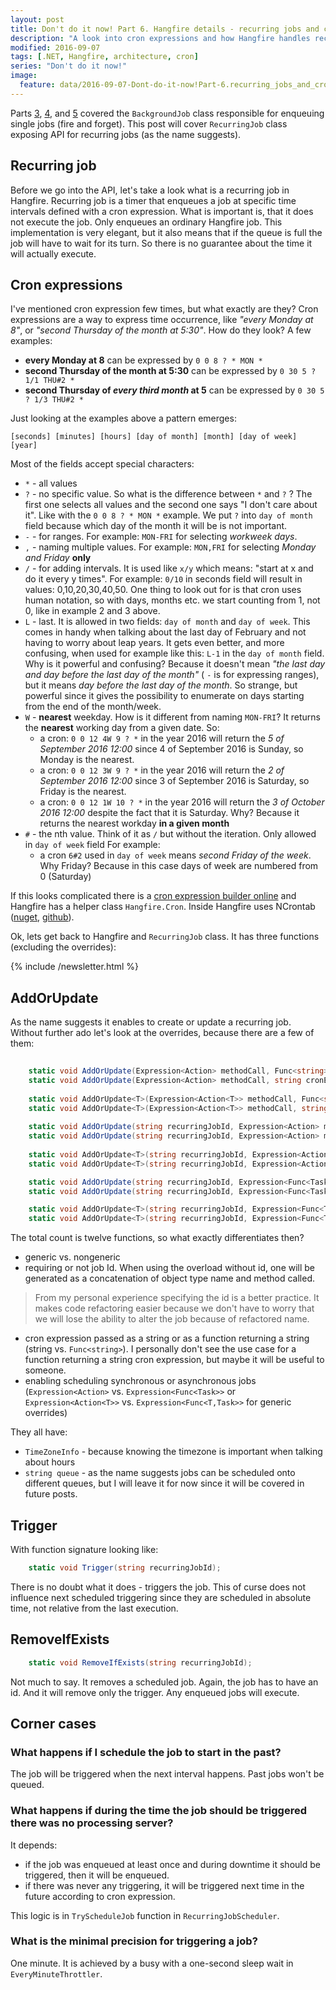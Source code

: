 ```yaml
---
layout: post
title: Don't do it now! Part 6. Hangfire details - recurring jobs and cron expressions
description: "A look into cron expressions and how Hangfire handles recurring jobs"
modified: 2016-09-07
tags: [.NET, Hangfire, architecture, cron]
series: "Don't do it now!"
image:
  feature: data/2016-09-07-Dont-do-it-now!Part-6.recurring_jobs_and_cron_expressions/logo.jpg
---
```


Parts [3](/Don't-do-it-now!-Part-3.-Hangfire-details-jobs/), [4](/Don't-do-it-now!-Part-4.-Hangfire-details-dashboard,-retries-and-job-cancellation/), and [5](/Don't-do-it-now!-Part-5.-Hangfire-job-continuation,-ContinueWith/) covered the `BackgroundJob` class responsible for enqueuing single jobs (fire and forget). This post will cover `RecurringJob` class exposing API for recurring jobs (as the name suggests).

## Recurring job
Before we go into the API, let's take a look what is a recurring job in Hangfire.
Recurring job is a timer that enqueues a job at specific time intervals defined with a cron expression. What is important is, that it does not execute the job. Only enqueues an ordinary Hangfire job. This implementation is very elegant, but it also means that if the queue is full the job will have to wait for its turn. So there is no guarantee about the time it will actually execute.
<!--MORE-->

## Cron expressions
I've mentioned cron expression few times, but what exactly are they? Cron expressions are a way to express time occurrence, like *"every Monday at 8"*, or *"second Thursday of the month at 5:30"*. How do they look? A few examples:

- **every Monday at 8** can be expressed by `0 0 8 ? * MON *` 
- **second Thursday of the month at 5:30** can be expressed by `0 30 5 ? 1/1 THU#2 *`
- **second Thursday of *every third month* at 5** can be expressed by `0 30 5 ? 1/3 THU#2 *`

Just looking at the examples above a pattern emerges:

`[seconds] [minutes] [hours] [day of month] [month] [day of week] [year]`

Most of the fields accept special characters:

- `*` - all values
- `?` - no specific value. So what is the difference between `*` and `?` ? The first one selects all values and the second one says "I don't care about it". Like with the `0 0 8 ? * MON *` example. We put `?` into `day of month` field because which day of the month it will be is not important.
- `-` - for ranges. For example: `MON-FRI` for selecting *workweek days*.
- `,` - naming multiple values. For example: `MON,FRI` for selecting *Monday and Friday* **only**
- `/` - for adding intervals. It is used like `x/y` which means: "start at x and do it every y times". For example: `0/10` in seconds field will result in values: 0,10,20,30,40,50. One thing to look out for is that cron uses human notation, so with days, months etc. we start counting from 1, not 0, like in example 2 and 3 above.
- `L` - last. It is allowed in two fields: `day of month` and `day of week`. This comes in handy when talking about the last day of February and not having to worry about leap years. It gets even better, and more confusing, when used for example like this: `L-1` in the `day of month` field. Why is it powerful and confusing? Because it doesn't mean *"the last day and day before the last day of the month"* ( `-` is for expressing ranges), but it means *day before the last day of the month*. So strange, but powerful since it gives the possibility to enumerate on days starting from the end of the month/week.          
- `W` - **nearest** weekday. How is it different from naming `MON-FRI`? It returns the **nearest** working day from a given date. So:
    - a cron: `0 0 12 4W 9 ? *` in the year 2016 will return the *5 of September 2016 12:00* since 4 of September 2016 is Sunday, so Monday is the nearest.
    - a cron: `0 0 12 3W 9 ? *` in the year 2016 will return the *2 of September 2016 12:00* since 3 of September 2016 is Saturday, so Friday is the nearest.
    - a cron: `0 0 12 1W 10 ? *` in the year 2016 will return the *3 of October 2016 12:00* despite the fact that it is Saturday. Why? Because it returns the nearest workday **in a given month**
- `#` - the nth value. Think of it as `/` but without the iteration. Only allowed in `day of week` field  For example:
    - a cron `6#2` used in `day of week` means *second Friday of the week*. Why Friday? Because in this case days of week are numbered from 0 (Saturday)

If this looks complicated there is a [cron expression builder online](http://www.cronmaker.com/) and Hangfire has a helper class `Hangfire.Cron`. Inside Hangfire uses NCrontab ([nuget](https://www.nuget.org/packages/ncrontab/), [github](https://github.com/atifaziz/NCrontab)).

Ok, lets get back to Hangfire and `RecurringJob` class. It has three functions (excluding the overrides):

{% include /newsletter.html %}

## AddOrUpdate
As the name suggests it enables to create or update a recurring job. Without further ado let's look at the overrides, because there are a few of them:

```csharp
    
    static void AddOrUpdate(Expression<Action> methodCall, Func<string> cronExpression, TimeZoneInfo timeZone = null, string queue = "default");
    static void AddOrUpdate(Expression<Action> methodCall, string cronExpression, TimeZoneInfo timeZone = null, string queue = "default");
    
    static void AddOrUpdate<T>(Expression<Action<T>> methodCall, Func<string> cronExpression, TimeZoneInfo timeZone = null, string queue = "default");
    static void AddOrUpdate<T>(Expression<Action<T>> methodCall, string cronExpression, TimeZoneInfo timeZone = null, string queue = "default");
    
    static void AddOrUpdate(string recurringJobId, Expression<Action> methodCall, Func<string> cronExpression, TimeZoneInfo timeZone = null, string queue = "default");
    static void AddOrUpdate(string recurringJobId, Expression<Action> methodCall, string cronExpression, TimeZoneInfo timeZone = null, string queue = "default");
    
    static void AddOrUpdate<T>(string recurringJobId, Expression<Action<T>> methodCall, Func<string> cronExpression, TimeZoneInfo timeZone = null, string queue = "default");
    static void AddOrUpdate<T>(string recurringJobId, Expression<Action<T>> methodCall, string cronExpression, TimeZoneInfo timeZone = null, string queue = "default");

    static void AddOrUpdate(string recurringJobId, Expression<Func<Task>> methodCall, Func<string> cronExpression, TimeZoneInfo timeZone = null, string queue = "default");
    static void AddOrUpdate(string recurringJobId, Expression<Func<Task>> methodCall, string cronExpression, TimeZoneInfo timeZone = null, string queue = "default");

    static void AddOrUpdate<T>(string recurringJobId, Expression<Func<T, Task>> methodCall, Func<string> cronExpression, TimeZoneInfo timeZone = null, string queue = "default");
    static void AddOrUpdate<T>(string recurringJobId, Expression<Func<T, Task>> methodCall, string cronExpression, TimeZoneInfo timeZone = null, string queue = "default");
```

The total count is twelve functions, so what exactly differentiates then?

- generic vs. nongeneric
- requiring or not job Id. When using the overload without id, one will be generated as a concatenation of object type name and method called. 

> From my personal experience specifying the id is a better practice. It makes code refactoring easier because we don't have to worry that we will lose the ability to alter the job because of refactored name.
     
- cron expression passed as a string or as a function returning a string (string vs. `Func<string>`). I personally don't see the use case for a function returning a string cron expression, but maybe it will be useful to someone.  
- enabling scheduling synchronous or asynchronous jobs (`Expression<Action>` vs. `Expression<Func<Task>>` or `Expression<Action<T>>` vs. `Expression<Func<T,Task>>` for generic overrides)

They all have:

- `TimeZoneInfo` -  because knowing the timezone is important when talking about hours
- `string queue` - as the name suggests jobs can be scheduled onto different queues, but I will leave it for now since it will be covered in future posts.

## Trigger
With function signature looking like:

```csharp
    static void Trigger(string recurringJobId);
```
There is no doubt what it does - triggers the job. This of curse does not influence next scheduled triggering since they are scheduled in absolute time, not relative from the last execution.  

## RemoveIfExists

``` csharp
    static void RemoveIfExists(string recurringJobId);
```
Not much to say. It removes a scheduled job. Again, the job has to have an id. And it will remove only the trigger. Any enqueued jobs will execute.


## Corner cases

### What happens if I schedule the job to start in the past?
The job will be triggered when the next interval happens. Past jobs won't be queued.

### What happens if during the time the job should be triggered there was no processing server?
It depends:

- if the job was enqueued at least once and during downtime it should be triggered, then it will be enqueued.
- if there was never any triggering, it will be triggered next time in the future according to cron expression.
   
This logic is in `TryScheduleJob` function in `RecurringJobScheduler`.

### What is the minimal precision for triggering a job?
One minute. It is achieved by a busy with a one-second sleep wait in `EveryMinuteThrottler`.
